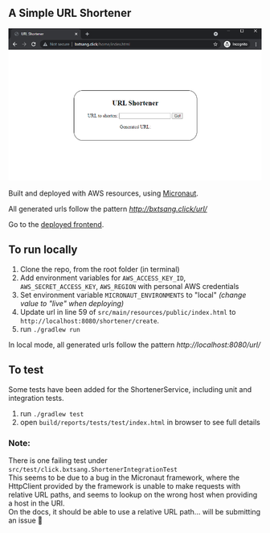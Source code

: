 ## A Simple URL Shortener
![img.png](img.png)

Built and deployed with AWS resources, using [Micronaut](https://micronaut.io/).

All generated urls follow the pattern *http://bxtsang.click/url/<hash>*

Go to the [deployed frontend](http://bxtsang.click/home/index.html).

## To run locally

1. Clone the repo, from the root folder (in terminal)
2. Add environment variables for `AWS_ACCESS_KEY_ID`, `AWS_SECRET_ACCESS_KEY`, `AWS_REGION` with personal AWS credentials
3. Set environment variable `MICRONAUT_ENVIRONMENTS` to "local" *(change value to "live" when deploying)*
4. Update url in line 59 of `src/main/resources/public/index.html` to `http://localhost:8080/shortener/create`.
5. run `./gradlew run`

In local mode, all generated urls follow the pattern *http://localhost:8080/url/<hash>*

## To test
Some tests have been added for the ShortenerService, including unit and integration tests.

1. run `./gradlew test`
2. open `build/reports/tests/test/index.html` in browser to see full details


### Note:
There is one failing test under `src/test/click.bxtsang.ShortenerIntegrationTest`</br>
This seems to be due to a bug in the Micronaut framework, where the HttpClient provided by the framework is unable to make requests with relative URL paths, and seems to lookup on the wrong host when providing a host in the URI.</br>
On the docs, it should be able to use a relative URL path... will be submitting an issue 😬

